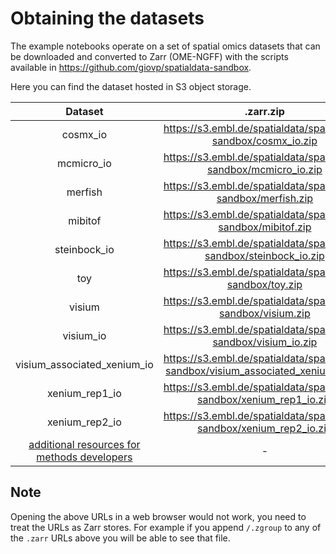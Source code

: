 # Obtaining the datasets

The example notebooks operate on a set of spatial omics datasets that can be downloaded and converted to Zarr (OME-NGFF) with the scripts available in https://github.com/giovp/spatialdata-sandbox.

Here you can find the dataset hosted in S3 object storage.

|                                                                         Dataset                                                                          |                                      .zarr.zip                                       |                                 S3 (see note below!)                                  |
| :------------------------------------------------------------------------------------------------------------------------------------------------------: | :----------------------------------------------------------------------------------: | :-----------------------------------------------------------------------------------: |
|                                                                         cosmx_io                                                                         |          <https://s3.embl.de/spatialdata/spatialdata-sandbox/cosmx_io.zip>           |          <https://s3.embl.de/spatialdata/spatialdata-sandbox/cosmx_io.zarr>           |
|                                                                        mcmicro_io                                                                        |         <https://s3.embl.de/spatialdata/spatialdata-sandbox/mcmicro_io.zip>          |         <https://s3.embl.de/spatialdata/spatialdata-sandbox/mcmicro_io.zarr>          |
|                                                                         merfish                                                                          |           <https://s3.embl.de/spatialdata/spatialdata-sandbox/merfish.zip>           |           <https://s3.embl.de/spatialdata/spatialdata-sandbox/merfish.zarr>           |
|                                                                         mibitof                                                                          |           <https://s3.embl.de/spatialdata/spatialdata-sandbox/mibitof.zip>           |           <https://s3.embl.de/spatialdata/spatialdata-sandbox/mibitof.zarr>           |
|                                                                       steinbock_io                                                                       |        <https://s3.embl.de/spatialdata/spatialdata-sandbox/steinbock_io.zip>         |        <https://s3.embl.de/spatialdata/spatialdata-sandbox/steinbock_io.zarr>         |
|                                                                           toy                                                                            |             <https://s3.embl.de/spatialdata/spatialdata-sandbox/toy.zip>             |             <https://s3.embl.de/spatialdata/spatialdata-sandbox/toy.zarr>             |
|                                                                          visium                                                                          |           <https://s3.embl.de/spatialdata/spatialdata-sandbox/visium.zip>            |           <https://s3.embl.de/spatialdata/spatialdata-sandbox/visium.zarr>            |
|                                                                        visium_io                                                                         |          <https://s3.embl.de/spatialdata/spatialdata-sandbox/visium_io.zip>          |          <https://s3.embl.de/spatialdata/spatialdata-sandbox/visium_io.zarr>          |
|                                                               visium_associated_xenium_io                                                                | <https://s3.embl.de/spatialdata/spatialdata-sandbox/visium_associated_xenium_io.zip> | <https://s3.embl.de/spatialdata/spatialdata-sandbox/visium_associated_xenium_io.zarr> |
|                                                                      xenium_rep1_io                                                                      |       <https://s3.embl.de/spatialdata/spatialdata-sandbox/xenium_rep1_io.zip>        |       <https://s3.embl.de/spatialdata/spatialdata-sandbox/xenium_rep1_io.zarr>        |
|                                                                      xenium_rep2_io                                                                      |       <https://s3.embl.de/spatialdata/spatialdata-sandbox/xenium_rep2_io.zip>        |       <https://s3.embl.de/spatialdata/spatialdata-sandbox/xenium_rep2_io.zarr>        |
| [additional resources for methods developers](https://github.com/scverse/spatialdata-notebooks/blob/main/notebooks/developers_resources/storage_format/) |                                          -                                           |                                           -                                           |

## Note

Opening the above URLs in a web browser would not work, you need to treat the URLs as Zarr stores. For example if you append `/.zgroup` to any of the `.zarr` URLs above you will be able to see that file.

